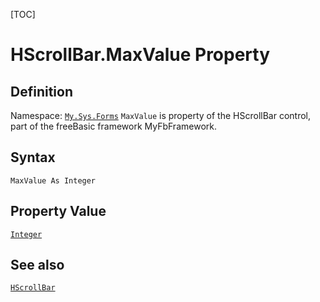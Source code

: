 [TOC]
# HScrollBar.MaxValue Property

## Definition
Namespace: [`My.Sys.Forms`](My.Sys.Forms.md)
`MaxValue` is property of the HScrollBar control, part of the freeBasic framework MyFbFramework.
## Syntax
```freeBasic
MaxValue As Integer
```
## Property Value
[`Integer`]("https://www.freebasic.net/wiki/KeyPgInteger")
## See also
[`HScrollBar`](HScrollBar.md)
